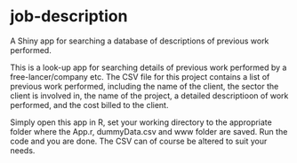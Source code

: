 # job-description
A Shiny app for searching a database of descriptions of previous work performed.

This is a look-up app for searching details of previous work performed by a free-lancer/company etc. The CSV file for this project contains a list of previous work performed, including the name of the client, the sector the client is involved in, the name of the project, a detailed descriptioon of work performed, and the cost billed to the client. 

Simply open this app in R, set your working directory to the appropriate folder where the App.r, dummyData.csv and www folder are saved. Run the code and you are done. 
The CSV can of course be altered to suit your needs. 
